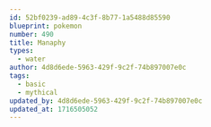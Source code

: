 ```yaml
---
id: 52bf0239-ad89-4c3f-8b77-1a5488d85590
blueprint: pokemon
number: 490
title: Manaphy
types:
  - water
author: 4d8d6ede-5963-429f-9c2f-74b897007e0c
tags:
  - basic
  - mythical
updated_by: 4d8d6ede-5963-429f-9c2f-74b897007e0c
updated_at: 1716505052
---
```

